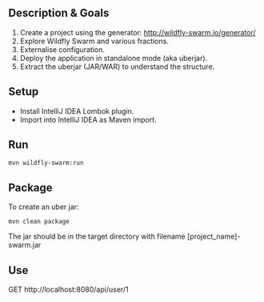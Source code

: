 Description & Goals
-------------------

1. Create a project using the generator: http://wildfly-swarm.io/generator/
2. Explore Wildfly Swarm and various fractions.
3. Externalise configuration.
4. Deploy the application in standalone mode (aka uberjar).
5. Extract the uberjar (JAR/WAR) to understand the structure.

Setup
-----

- Install IntelliJ IDEA Lombok plugin.
- Import into IntelliJ IDEA as Maven import.

Run
---
```
mvn wildfly-swarm:run
```
Package
-------

To create an uber jar:
```
mvn clean package
```
The jar should be in the target directory with filename [project_name]-swarm.jar

Use
---

GET http://localhost:8080/api/user/1
